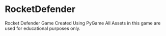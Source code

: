 # RocketDefender
Rocket Defender Game Created Using PyGame
All Assets in this game are used for educational purposes only.
